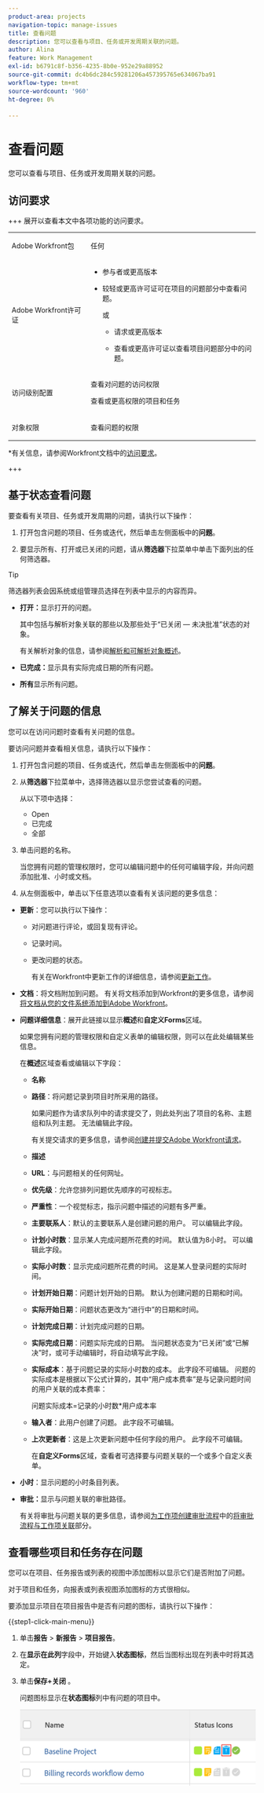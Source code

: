 ```yaml
---
product-area: projects
navigation-topic: manage-issues
title: 查看问题
description: 您可以查看与项目、任务或开发周期关联的问题。
author: Alina
feature: Work Management
exl-id: b6791c8f-b356-4235-8b0e-952e29a88952
source-git-commit: dc4b6dc284c59281206a457395765e634067ba91
workflow-type: tm+mt
source-wordcount: '960'
ht-degree: 0%

---
```


# 查看问题

<!--Audited: 10/2025-->

您可以查看与项目、任务或开发周期关联的问题。

## 访问要求

+++ 展开以查看本文中各项功能的访问要求。 

<table style="table-layout:auto"> 
 <col> 
 <col> 
 <tbody> 
  <tr> 
   <td role="rowheader">Adobe Workfront包</td> 
   <td> <p>任何</p> </td> 
  </tr> 
  <tr> 
   <td role="rowheader">Adobe Workfront许可证</td> 
   <td> 
   <ul><li><p>参与者或更高版本</p></li> <li><p>较轻或更高许可证可在项目的问题部分中查看问题。</p></li>

或

<ul><li><p>请求或更高版本</p></li> <li><p>查看或更高许可证以查看项目问题部分中的问题。</p></li></ul> </td> 
  </tr> 
  <tr> 
   <td role="rowheader">访问级别配置</td> 
   <td> <p>查看对问题的访问权限</p> <p>查看或更高权限的项目和任务</p> </td> 
  </tr> 
  <tr> 
   <td role="rowheader">对象权限</td> 
   <td> <p>查看问题的权限</p> </td> 
  </tr> 
 </tbody> 
</table>

*有关信息，请参阅Workfront文档中的[访问要求](/help/quicksilver/administration-and-setup/add-users/access-levels-and-object-permissions/access-level-requirements-in-documentation.md)。

+++

<!--Old:
<table style="table-layout:auto"> 
 <col> 
 <col> 
 <tbody> 
  <tr> 
   <td role="rowheader">Adobe Workfront plan*</td> 
   <td> <p>Any</p> </td> 
  </tr> 
  <tr> 
   <td role="rowheader">Adobe Workfront license*</td> 
   <td> <p>Request or higher</p> <p>Review or higher license to view issues in the Issues section of a project.</p> </td> 
  </tr> 
  <tr> 
   <td role="rowheader">Access level configurations*</td> 
   <td> <p>View access to Issues</p> <p>View or higher access to Projects and Tasks</p> <p>Note: If you still don't have access, ask your Workfront administrator if they set additional restrictions in your access level. For information about access to issues in your Access Level, see <a href="../../../administration-and-setup/add-users/configure-and-grant-access/grant-access-issues.md" class="MCXref xref">Grant access to issues</a>. For information on how a Workfront administrator can change your access level, see <a href="../../../administration-and-setup/add-users/configure-and-grant-access/create-modify-access-levels.md" class="MCXref xref">Create or modify custom access levels</a>. </p> </td> 
  </tr> 
  <tr> 
   <td role="rowheader">Object permissions</td> 
   <td> <p>View permissions to the issue</p> <p> For information about granting permissions to issues, see <a href="../../../workfront-basics/grant-and-request-access-to-objects/share-an-issue.md" class="MCXref xref">Share an issue </a></p> <p>For information on requesting additional permissions, see <a href="../../../workfront-basics/grant-and-request-access-to-objects/request-access.md" class="MCXref xref">Request access to objects </a>.</p> </td> 
  </tr> 
 </tbody> 
</table>

-->

## 基于状态查看问题

要查看有关项目、任务或开发周期的问题，请执行以下操作：

1. 打开包含问题的项目、任务或迭代，然后单击左侧面板中的&#x200B;**问题**。

1. 要显示所有、打开或已关闭的问题，请从&#x200B;**筛选器**&#x200B;下拉菜单中单击下面列出的任何筛选器。

>[!TIP]
>
>筛选器列表会因系统或组管理员选择在列表中显示的内容而异。

* **打开：**&#x200B;显示打开的问题。

  其中包括与解析对象关联的那些以及那些处于“已关闭 — 未决批准”状态的对象。

  有关解析对象的信息，请参阅[解析和可解析对象概述](../../../manage-work/issues/convert-issues/resolving-and-resolvable-objects.md)。

* **已完成：**&#x200B;显示具有实际完成日期的所有问题。
* **所有**&#x200B;显示所有问题。

## 了解关于问题的信息

您可以在访问问题时查看有关问题的信息。

要访问问题并查看相关信息，请执行以下操作：

1. 打开包含问题的项目、任务或迭代，然后单击左侧面板中的&#x200B;**问题**。
1. 从&#x200B;**筛选器**&#x200B;下拉菜单中，选择筛选器以显示您尝试查看的问题。

   从以下项中选择：

   * Open
   * 已完成
   * 全部

1. 单击问题的名称。

   当您拥有问题的管理权限时，您可以编辑问题中的任何可编辑字段，并向问题添加批准、小时或文档。

1. 从左侧面板中，单击以下任意选项以查看有关该问题的更多信息：

* **更新**：您可以执行以下操作：

   * 对问题进行评论，或回复现有评论。
   * 记录时间。
   * 更改问题的状态。

     有关在Workfront中更新工作的详细信息，请参阅[更新工作](/help/quicksilver/workfront-basics/updating-work-items-and-viewing-updates/update-work.md)。

* **文档**：将文档附加到问题。 有关将文档添加到Workfront的更多信息，请参阅[将文档从您的文件系统添加到Adobe Workfront](../../../documents/adding-documents-to-workfront/add-documents-from-file-system.md)。

* **问题详细信息**：展开此链接以显示&#x200B;**概述**&#x200B;和&#x200B;**自定义Forms**&#x200B;区域。

  如果您拥有问题的管理权限和自定义表单的编辑权限，则可以在此处编辑某些信息。

  在&#x200B;**概述**&#x200B;区域查看或编辑以下字段：

   * **名称**
   * **路径**：将问题记录到项目时所采用的路径。

     如果问题作为请求队列中的请求提交了，则此处列出了项目的名称、主题组和队列主题。 无法编辑此字段。

     有关提交请求的更多信息，请参阅[创建并提交Adobe Workfront请求](../../../manage-work/requests/create-requests/create-submit-requests.md)。

   * **描述**
   * **URL**：与问题相关的任何网址。
   * **优先级**：允许您排列问题优先顺序的可视标志。
   * **严重性**：一个视觉标志，指示问题中描述的问题有多严重。
   * **主要联系人**：默认的主要联系人是创建问题的用户。 可以编辑此字段。
   * **计划小时数**：显示某人完成问题所花费的时间。 默认值为8小时。 可以编辑此字段。
   * **实际小时数**：显示完成问题所花费的时间。 这是某人登录问题的实际时间。
   * **计划开始日期**：问题计划开始的日期。 默认为创建问题的日期和时间。
   * **实际开始日期**：问题状态更改为“进行中”的日期和时间。
   * **计划完成日期**：计划完成问题的日期。
   * **实际完成日期**：问题实际完成的日期。 当问题状态变为“已关闭”或“已解决”时，或可手动编辑时，将自动填写此字段。
   * **实际成本**：基于问题记录的实际小时数的成本。 此字段不可编辑。 问题的实际成本是根据以下公式计算的，其中“用户成本费率”是与记录问题时间的用户关联的成本费率：

     问题实际成本=记录的小时数*用户成本率

   * **输入者**：此用户创建了问题。 此字段不可编辑。
   * **上次更新者**：这是上次更新问题中任何字段的用户。 此字段不可编辑。

     在&#x200B;**自定义Forms**&#x200B;区域，查看者可选择要与问题关联的一个或多个自定义表单。

* **小时**：显示问题的小时条目列表。
* **审批：**&#x200B;显示与问题关联的审批路径。

  有关将审批与问题关联的更多信息，请参阅[为工作项创建审批流程](../../../administration-and-setup/customize-workfront/configure-approval-milestone-processes/create-approval-processes.md#associating-the-approval-process-with-an-object)中的[将审批流程与工作项关联](../../../administration-and-setup/customize-workfront/configure-approval-milestone-processes/create-approval-processes.md)部分。

## 查看哪些项目和任务存在问题

您可以在项目、任务报告或列表的视图中添加图标以显示它们是否附加了问题。

对于项目和任务，向报表或列表视图添加图标的方式很相似。

要添加显示项目在项目报告中是否有问题的图标，请执行以下操作：

{{step1-click-main-menu}}

1. 单击&#x200B;**报告** > **新报告** > **项目报告**。
1. 在&#x200B;**显示在此列**&#x200B;字段中，开始键入&#x200B;**状态图标**，然后当图标出现在列表中时将其选定。

1. 单击&#x200B;**保存+关闭** 。

   问题图标显示在&#x200B;**状态图标**&#x200B;列中有问题的项目中。

   ![项目列表，带有问题图标](assets/project-list-with-issue-icon-350x132.png)
